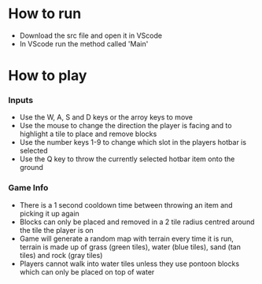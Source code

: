 # How to run
- Download the src file and open it in VScode
- In VScode run the method called 'Main'

# How to play
### Inputs
- Use the W, A, S and D keys or the arroy keys to move
- Use the mouse to change the direction the player is facing and to highlight a tile to place and remove blocks
- Use the number keys 1-9 to change which slot in the players hotbar is selected
- Use the Q key to throw the currently selected hotbar item onto the ground

### Game Info
- There is a 1 second cooldown time between throwing an item and picking it up again
- Blocks can only be placed and removed in a 2 tile radius centred around the tile the player is on
- Game will generate a random map with terrain every time it is run, terrain is made up of grass (green tiles), water (blue tiles), sand (tan tiles) and rock (gray tiles)
- Players cannot walk into water tiles unless they use pontoon blocks which can only be placed on top of water
